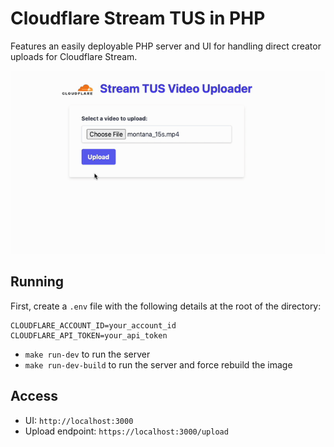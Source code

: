 # Cloudflare Stream TUS in PHP

Features an easily deployable PHP server and UI for handling direct creator uploads for Cloudflare Stream.

![demo](./demo.gif)

## Running

First, create a `.env` file with the following details at the root of the directory:

```
CLOUDFLARE_ACCOUNT_ID=your_account_id
CLOUDFLARE_API_TOKEN=your_api_token
```

- `make run-dev` to run the server
- `make run-dev-build` to run the server and force rebuild the image


## Access

- UI: `http://localhost:3000`
- Upload endpoint: `https://localhost:3000/upload`